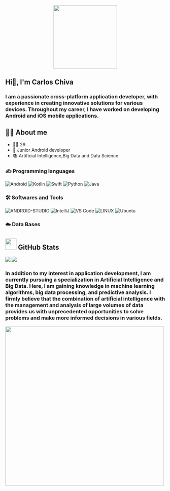 <div id="header" align="center">
  <img src="https://media.giphy.com/media/bGgsc5mWoryfgKBx1u/giphy.gif" width="200"/>
</div>

## Hi👋, I'm Carlos Chiva
### I am a passionate cross-platform application developer, with experience in creating innovative solutions for various devices. Throughout my career, I have worked on developing Android and iOS mobile applications.


## 🙋‍♂️ About me
<ul>
  <li>👱‍♂️ 29</li>
  <li>📱 Junior Android developer</li>
  <li>📚 Artificial Intelligence,Big Data and Data Science</li>
</ul>

### ✍ Programming languages
![Android](https://img.shields.io/badge/android-st?style=plastic&logo=android&logoColor=green&labelColor=black)
![Kotlin](https://img.shields.io/badge/kotlin-black?style=plastic&logo=kotlin&logoColor=violet&labelColor=black&color=violet)
![Swift](https://img.shields.io/badge/Swift-black?style=plastic&logo=swift&logoColor=red&labelColor=black&color=red)          ![Python](https://img.shields.io/badge/Python-p?style=plastic&logo=python&logoColor=green&labelColor=black)
![Java](https://img.shields.io/badge/java-%23ED8B00.svg?style=plastic&logo=java&logoColor=red&labelColor=black)
### 🛠️ Softwares and Tools
![ANDROID-STUDIO](https://img.shields.io/badge/Android_Studio-%2320232a.svg?style=plastic&logo=android-studio&logoColor=%a4c639) 
![IntelliJ](http://img.shields.io/badge/IntelliJ-idea?style=plastic&logo=intellijidea&logoColor=red&labelColor=black) 
![VS Code](http://img.shields.io/badge/-VS%20Code-007ACC?style=plastic&logo=visual-studio-code&logoColor=blue&labelColor=white) 
![LINUX](https://img.shields.io/badge/Linux-FCC624?style=plastic&logo=linux&logoColor=yellow&labelColor=black)
![Ubuntu](https://img.shields.io/badge/Ubuntu-E95420?style=plastic&logo=Ubuntu&logoColor=orange&labelColor=black)
### ☁️ Data Bases


## <img src="https://media.giphy.com/media/iY8CRBdQXODJSCERIr/giphy.gif" width="35"> GitHub Stats
![](https://github-readme-stats.vercel.app/api?username=CarlosChiva&theme=prussian&hide_border=false&include_all_commits=false&count_private=false)
![](https://github-readme-stats.vercel.app/api/top-langs/?username=CarlosChiva&theme=prussian&hide_border=false&include_all_commits=false&count_private=false&layout=compact)

### In addition to my interest in application development, I am currently pursuing a specialization in Artificial Intelligence and Big Data. Here, I am gaining knowledge in machine learning algorithms, big data processing, and predictive analysis. I firmly believe that the combination of artificial intelligence with the management and analysis of large volumes of data provides us with unprecedented opportunities to solve problems and make more informed decisions in various fields.


<img src="https://media.giphy.com/media/YnexM9LwlwGu4Z1QnS/giphy-downsized-large.gif" width="500"/>




<!--
**CarlosChiva/CarlosChiva** is a ✨ _special_ ✨ repository because its `README.md` (this file) appears on your GitHub profile.

Here are some ideas to get you started:

- 🔭 I’m currently working on ...
- 🌱 I’m currently learning ...
- 👯 I’m looking to collaborate on ...
- 🤔 I’m looking for help with ...
- 💬 Ask me about ...
- 📫 How to reach me: ...
- 😄 Pronouns: ...
- ⚡ Fun fact: ...
-->
